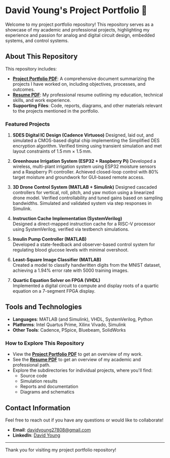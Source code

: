 # David Young's Project Portfolio 📂

Welcome to my project portfolio repository! This repository serves as a showcase of my academic and professional projects, highlighting my experience and passion for analog and digital circuit design, embedded systems, and control systems. 

## About This Repository
This repository includes:
- **[Project Portfolio PDF](https://github.com/DavidYoungHI/Project_Portfolio/blob/main/David%20Young%20Project%20Portfolio%2008.27.25.pdf)**: A comprehensive document summarizing the projects I have worked on, including objectives, processes, and outcomes.
- **[Resume PDF](https://github.com/DavidYoungHI/Project_Portfolio/blob/main/David%20Young%20Resume%2008.27.25.pdf)**: My professional resume outlining my education, technical skills, and work experience.
- **Supporting Files**: Code, reports, diagrams, and other materials relevant to the projects mentioned in the portfolio.

### Featured Projects
1. **SDES Digital IC Design (Cadence Virtuoso)**
   Designed, laid out, and simulated a CMOS-based digital chip implementing the Simplified DES encryption algorithm. Verified timing using transient simulation and met layout constraints of 1.5 mm × 1.5 mm.
   
3. **Greenhouse Irrigation System (ESP32 + Raspberry Pi)**
   Developed a wireless, multi-plant irrigation system using ESP32 moisture sensors and a Raspberry Pi controller. Achieved closed-loop control with 80% target moisture and groundwork for GUI-based remote access.

4. **3D Drone Control System (MATLAB + Simulink)**
   Designed cascaded controllers for vertical, roll, pitch, and yaw motion using a linearized drone model. Verified controllability and tuned gains based on sampling bandwidths. Simulated and validated system via step responses in Simulink.
   
5. **Instruction Cache Implementation (SystemVerilog)**  
   Designed a direct-mapped instruction cache for a RISC-V processor using SystemVerilog, verified via testbench simulations.
   
6. **Insulin Pump Controller (MATLAB)**  
   Developed a state-feedback and observer-based control system for regulating blood glucose levels with minimal overshoot.

7. **Least-Square Image Classifier (MATLAB)**  
   Created a model to classify handwritten digits from the MNIST dataset, achieving a 1.94% error rate with 5000 training images.

8. **Quartic Equation Solver on FPGA (VHDL)**  
   Implemented a digital circuit to compute and display roots of a quartic equation on a 7-segment FPGA display.

## Tools and Technologies
- **Languages**: MATLAB (and Simulink), VHDL, SystemVerilog, Python
- **Platforms**: Intel Quartus Prime, Xilinx Vivado, Simulink
- **Other Tools**: Cadence, PSpice, Bluebeam, SolidWorks

### How to Explore This Repository
- View the **[Project Portfolio PDF](https://github.com/DavidYoungHI/Project_Portfolio/blob/main/David%20Young%20Project%20Portfolio%2008.26.25.pdf)** to get an overview of my work.
- See the **[Resume PDF](https://github.com/DavidYoungHI/Project_Portfolio/blob/main/David%20Young%20Resume%2008.27.25.pdf)** to get an overview of my academic and professional path.
- Explore the subdirectories for individual projects, where you'll find:
  - Source code
  - Simulation results
  - Reports and documentation
  - Diagrams and schematics

## Contact Information
Feel free to reach out if you have any questions or would like to collaborate!  
- **Email**: [davidyoung27808@gmail.com](mailto:davidyoung27808@gmail.com)  
- **LinkedIn**: [David Young](https://www.linkedin.com/in/david-young-27808HI/)

---

Thank you for visiting my project portfolio repository!
